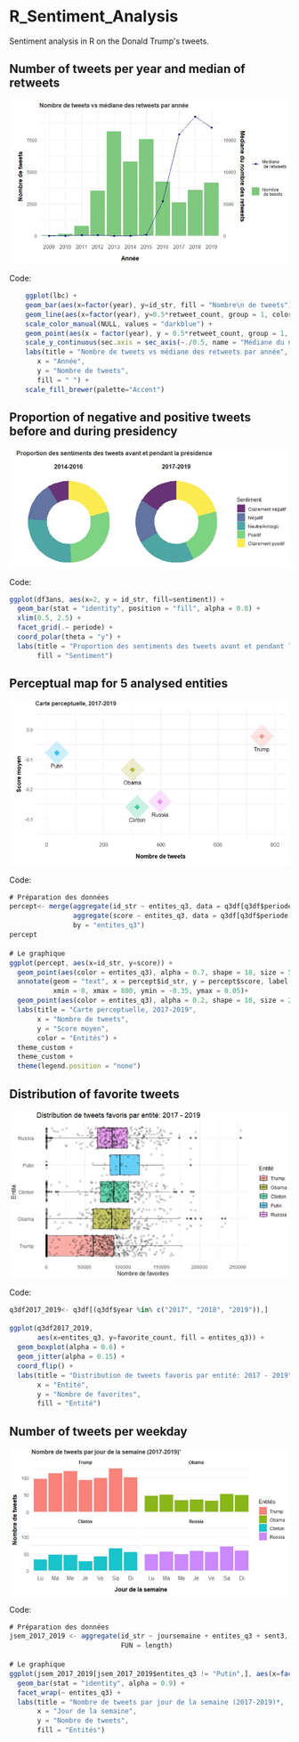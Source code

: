 # R_Sentiment_Analysis
Sentiment analysis in R on the Donald Trump's tweets.

## Number of tweets per year and median of retweets
<img src=img/number_tweets_retweets.JPG>

Code: 
```javascript
    ggplot(lbc) +
    geom_bar(aes(x=factor(year), y=id_str, fill = "Nombre\n de tweets"), stat="identity") + 
    geom_line(aes(x=factor(year), y=0.5*retweet_count, group = 1, color = "Mediane\n de retweets")) +
    scale_color_manual(NULL, values = "darkblue") + 
    geom_point(aes(x = factor(year), y = 0.5*retweet_count, group = 1, color = "Mediane\n de retweets")) +
    scale_y_continuous(sec.axis = sec_axis(~./0.5, name = "Médiane du nombre des retweets")) +
    labs(title = "Nombre de tweets vs médiane des retweets par année",
       x = "Année",
       y = "Nombre de tweets",
       fill = " ") +
    scale_fill_brewer(palette="Accent") 
```

## Proportion of negative and positive tweets before and during presidency
<img src=img/sentiment_proportion.JPG>

Code: 
```javascript
ggplot(df3ans, aes(x=2, y = id_str, fill=sentiment)) +
  geom_bar(stat = "identity", position = "fill", alpha = 0.8) +
  xlim(0.5, 2.5) +
  facet_grid(.~ periode) +
  coord_polar(theta = "y") + 
  labs(title = "Proportion des sentiments des tweets avant et pendant la présidence",
       fill = "Sentiment")
```
## Perceptual map for 5 analysed entities
<img src=img/positioning_map.JPG>

Code: 
```javascript
# Préparation des données
percept<- merge(aggregate(id_str ~ entites_q3, data = q3df[q3df$periode %in% c("2017-2019"),], FUN = "count.unique"),
                aggregate(score ~ entites_q3, data = q3df[q3df$periode %in% c("2017-2019"),], FUN = "mean"),
                by = "entites_q3")
percept

# Le graphique
ggplot(percept, aes(x=id_str, y=score)) +
  geom_point(aes(color = entites_q3), alpha = 0.7, shape = 18, size = 5) +
  annotate(geom = "text", x = percept$id_str, y = percept$score, label = percept$entites_q3, vjust = 3.4,
           xmin = 0, xmax = 800, ymin = -0.35, ymax = 0.05)+
  geom_point(aes(color = entites_q3), alpha = 0.2, shape = 18, size = 23) +
  labs(title = "Carte perceptuelle, 2017-2019",
       x = "Nombre de tweets",
       y = "Score moyen",
       color = "Entités") +
  theme_custom +
  theme_custom + 
  theme(legend.position = "none")
```

## Distribution of favorite tweets 
<img src=img/favorite_tweets.JPG>

Code: 
```javascript
q3df2017_2019<- q3df[(q3df$year %in% c("2017", "2018", "2019")),]

ggplot(q3df2017_2019, 
       aes(x=entites_q3, y=favorite_count, fill = entites_q3)) + 
  geom_boxplot(alpha = 0.6) + 
  geom_jitter(alpha = 0.15) +
  coord_flip() +
  labs(title = "Distribution de tweets favoris par entité: 2017 - 2019",
       x = "Entité",
       y = "Nombre de favorites",
       fill = "Entité")
```

## Number of tweets per weekday 
<img src=img/weekdays.JPG>

Code: 
```javascript
# Préparation des données
jsem_2017_2019 <- aggregate(id_str ~ joursemaine + entites_q3 + sent3, data = q3df[q3df$periode %in% c("2017-2019"),], 
                            FUN = length)

# Le graphique
ggplot(jsem_2017_2019[jsem_2017_2019$entites_q3 != "Putin",], aes(x=factor(joursemaine), y=id_str, fill = entites_q3)) +
  geom_bar(stat = "identity", alpha = 0.9) + 
  facet_wrap(~ entites_q3) +
  labs(title = "Nombre de tweets par jour de la semaine (2017-2019)*,
       x = "Jour de la semaine",
       y = "Nombre de tweets",
       fill = "Entités")
```
